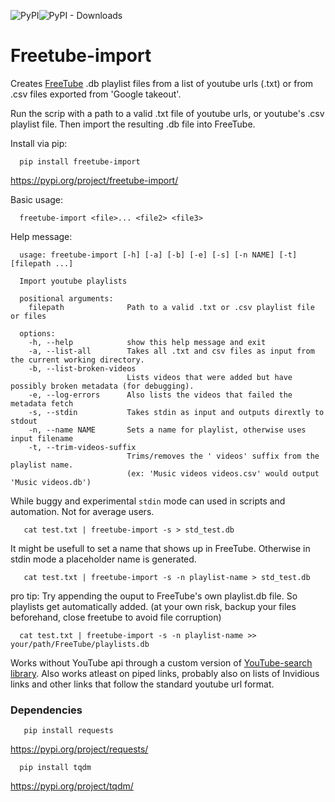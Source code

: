 ![PyPI](https://img.shields.io/pypi/v/freetube-import?label=pypi%20package)![PyPI - Downloads](https://img.shields.io/pypi/dm/freetube-import)



# Freetube-import
Creates [FreeTube](https://freetubeapp.io/) .db playlist files from a list of youtube urls (.txt) or from .csv files exported from 'Google takeout'.

Run the scrip with a path to a valid .txt file of youtube urls, or youtube's .csv playlist file. Then import the resulting .db file into FreeTube.



Install via pip:

      pip install freetube-import

https://pypi.org/project/freetube-import/

Basic usage:

      freetube-import <file>... <file2> <file3>

Help message:

      usage: freetube-import [-h] [-a] [-b] [-e] [-s] [-n NAME] [-t] [filepath ...]

      Import youtube playlists

      positional arguments:
        filepath              Path to a valid .txt or .csv playlist file or files

      options:
        -h, --help            show this help message and exit
        -a, --list-all        Takes all .txt and csv files as input from the current working directory.
        -b, --list-broken-videos
                              Lists videos that were added but have possibly broken metadata (for debugging).
        -e, --log-errors      Also lists the videos that failed the metadata fetch
        -s, --stdin           Takes stdin as input and outputs dirextly to stdout
        -n, --name NAME       Sets a name for playlist, otherwise uses input filename
        -t, --trim-videos-suffix
                              Trims/removes the ' videos' suffix from the playlist name.
                              (ex: 'Music videos videos.csv' would output 'Music videos.db')


While buggy and experimental `stdin` mode can used in scripts and automation. Not for average users.

       cat test.txt | freetube-import -s > std_test.db

It might be usefull to set a name that shows up in FreeTube. Otherwise in stdin mode a placeholder name is generated.

       cat test.txt | freetube-import -s -n playlist-name > std_test.db

pro tip: Try appending the ouput to FreeTube's own playlist.db file. So playlists get automatically added. (at your own risk, backup your files beforehand, close freetube to avoid file corruption)

      cat test.txt | freetube-import -s -n playlist-name >> your/path/FreeTube/playlists.db


Works without YouTube api through a custom version of [YouTube-search library](https://github.com/joetats/youtube_search/). Also works atleast on piped links, probably also on lists of Invidious links and other links that follow the standard youtube url format.

###  Dependencies 

       pip install requests
https://pypi.org/project/requests/

      pip install tqdm
https://pypi.org/project/tqdm/
